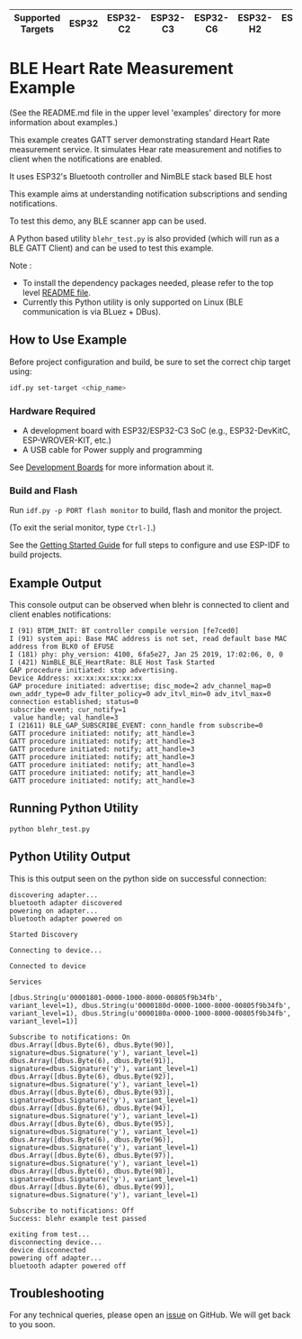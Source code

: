 | Supported Targets | ESP32 | ESP32-C2 | ESP32-C3 | ESP32-C6 | ESP32-H2 | ESP32-H4 | ESP32-S3 |
| ----------------- | ----- | -------- | -------- | -------- | -------- | -------- | -------- |

# BLE Heart Rate Measurement Example

(See the README.md file in the upper level 'examples' directory for more information about examples.)

This example creates GATT server demonstrating standard Heart Rate measurement service. It simulates Hear rate measurement and notifies to client when the notifications are enabled.

It uses ESP32's Bluetooth controller and NimBLE stack based BLE host

This example aims at understanding notification subscriptions and sending notifications.

To test this demo, any BLE scanner app can be used.

A Python based utility `blehr_test.py` is also provided (which will run as a BLE GATT Client) and can be used to test this example.   

Note :

* To install the dependency packages needed, please refer to the top level [README file](../../../README.md#running-test-python-script-ttfw).
* Currently this Python utility is only supported on Linux (BLE communication is via BLuez + DBus).

## How to Use Example

Before project configuration and build, be sure to set the correct chip target using:

```bash
idf.py set-target <chip_name>
```

### Hardware Required

* A development board with ESP32/ESP32-C3 SoC (e.g., ESP32-DevKitC, ESP-WROVER-KIT, etc.)
* A USB cable for Power supply and programming

See [Development Boards](https://www.espressif.com/en/products/devkits) for more information about it.

### Build and Flash

Run `idf.py -p PORT flash monitor` to build, flash and monitor the project.

(To exit the serial monitor, type ``Ctrl-]``.)

See the [Getting Started Guide](https://idf.espressif.com/) for full steps to configure and use ESP-IDF to build projects.

## Example Output

This console output can be observed when blehr is connected to client and client enables notifications:

```
I (91) BTDM_INIT: BT controller compile version [fe7ced0]
I (91) system_api: Base MAC address is not set, read default base MAC address from BLK0 of EFUSE
I (181) phy: phy_version: 4100, 6fa5e27, Jan 25 2019, 17:02:06, 0, 0
I (421) NimBLE_BLE_HeartRate: BLE Host Task Started
GAP procedure initiated: stop advertising.
Device Address: xx:xx:xx:xx:xx:xx
GAP procedure initiated: advertise; disc_mode=2 adv_channel_map=0 own_addr_type=0 adv_filter_policy=0 adv_itvl_min=0 adv_itvl_max=0
connection established; status=0
subscribe event; cur_notify=1
 value handle; val_handle=3
I (21611) BLE_GAP_SUBSCRIBE_EVENT: conn_handle from subscribe=0
GATT procedure initiated: notify; att_handle=3
GATT procedure initiated: notify; att_handle=3
GATT procedure initiated: notify; att_handle=3
GATT procedure initiated: notify; att_handle=3
GATT procedure initiated: notify; att_handle=3
GATT procedure initiated: notify; att_handle=3
GATT procedure initiated: notify; att_handle=3

```

## Running Python Utility

```
python blehr_test.py
```

## Python Utility Output

This is this output seen on the python side on successful connection:

```
discovering adapter...
bluetooth adapter discovered
powering on adapter...
bluetooth adapter powered on

Started Discovery

Connecting to device...

Connected to device

Services

[dbus.String(u'00001801-0000-1000-8000-00805f9b34fb', variant_level=1), dbus.String(u'0000180d-0000-1000-8000-00805f9b34fb', variant_level=1), dbus.String(u'0000180a-0000-1000-8000-00805f9b34fb', variant_level=1)]

Subscribe to notifications: On
dbus.Array([dbus.Byte(6), dbus.Byte(90)], signature=dbus.Signature('y'), variant_level=1)
dbus.Array([dbus.Byte(6), dbus.Byte(91)], signature=dbus.Signature('y'), variant_level=1)
dbus.Array([dbus.Byte(6), dbus.Byte(92)], signature=dbus.Signature('y'), variant_level=1)
dbus.Array([dbus.Byte(6), dbus.Byte(93)], signature=dbus.Signature('y'), variant_level=1)
dbus.Array([dbus.Byte(6), dbus.Byte(94)], signature=dbus.Signature('y'), variant_level=1)
dbus.Array([dbus.Byte(6), dbus.Byte(95)], signature=dbus.Signature('y'), variant_level=1)
dbus.Array([dbus.Byte(6), dbus.Byte(96)], signature=dbus.Signature('y'), variant_level=1)
dbus.Array([dbus.Byte(6), dbus.Byte(97)], signature=dbus.Signature('y'), variant_level=1)
dbus.Array([dbus.Byte(6), dbus.Byte(98)], signature=dbus.Signature('y'), variant_level=1)
dbus.Array([dbus.Byte(6), dbus.Byte(99)], signature=dbus.Signature('y'), variant_level=1)

Subscribe to notifications: Off
Success: blehr example test passed

exiting from test...
disconnecting device...
device disconnected
powering off adapter...
bluetooth adapter powered off
```

## Troubleshooting

For any technical queries, please open an [issue](https://github.com/espressif/esp-idf/issues) on GitHub. We will get back to you soon.
